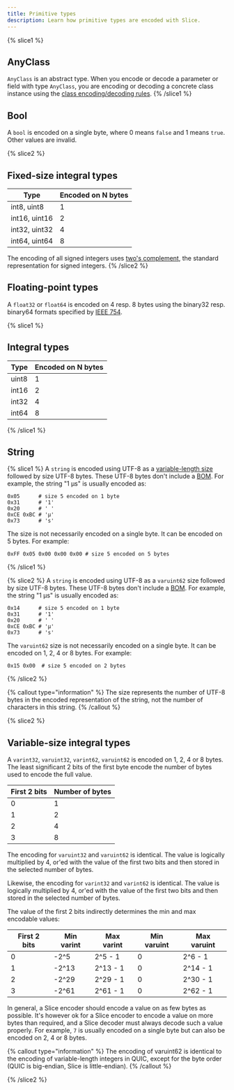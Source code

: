 ```yaml
---
title: Primitive types
description: Learn how primitive types are encoded with Slice.
---
```


{% slice1 %}
## AnyClass

`AnyClass` is an abstract type. When you encode or decode a parameter or field with type `AnyClass`, you are encoding
or decoding a concrete class instance using the [class encoding/decoding rules](../constructed-types#class).
{% /slice1 %}

## Bool

A `bool` is encoded on a single byte, where 0 means `false` and 1 means `true`. Other values are invalid.

{% slice2 %}
## Fixed-size integral types

| Type          | Encoded on N bytes |
| ------------- | ------------------ |
| int8, uint8   | 1                  |
| int16, uint16 | 2                  |
| int32, uint32 | 4                  |
| int64, uint64 | 8                  |

The encoding of all signed integers uses [two's complement][two-complement], the
standard representation for signed integers.
{% /slice2 %}

## Floating-point types

A `float32` or `float64` is encoded on 4 resp. 8 bytes using the binary32 resp. binary64 formats specified by
[IEEE 754][IEEE_754].

{% slice1 %}
## Integral types

| Type  | Encoded on N bytes |
| ----- | ------------------ |
| uint8 | 1                  |
| int16 | 2                  |
| int32 | 4                  |
| int64 | 8                  |
{% /slice1 %}

## String

{% slice1 %}
A `string` is encoded using UTF-8 as a [variable-length size](encoding-only-constructs#variable-length-size) followed by
size UTF-8 bytes. These UTF-8 bytes don't include a [BOM]. For example, the string "1 μs" is usually encoded as:
```
0x05      # size 5 encoded on 1 byte
0x31      # '1'
0x20      # ' '
0xCE 0xBC # 'μ'
0x73      # 's'
```

The size is not necessarily encoded on a single byte. It can be encoded on 5 bytes. For example:
```
0xFF 0x05 0x00 0x00 0x00 # size 5 encoded on 5 bytes
```
{% /slice1 %}

{% slice2 %}
A `string` is encoded using UTF-8 as a `varuint62` size followed by size UTF-8 bytes. These UTF-8 bytes don't include a
[BOM]. For example, the string "1 μs" is usually encoded as:
```
0x14      # size 5 encoded on 1 byte
0x31      # '1'
0x20      # ' '
0xCE 0xBC # 'μ'
0x73      # 's'
```

The `varuint62` size is not necessarily encoded on a single byte. It can be encoded on 1, 2, 4 or 8 bytes. For example:
```
0x15 0x00  # size 5 encoded on 2 bytes
```
{% /slice2 %}

{% callout type="information" %}
The size represents the number of UTF-8 bytes in the encoded representation of the string, not the number of characters
in this string.
{% /callout %}

{% slice2 %}
## Variable-size integral types

A `varint32`, `varuint32`, `varint62`, `varuint62` is encoded on 1, 2, 4 or 8 bytes. The least significant 2 bits of the
first byte encode the number of bytes used to encode the full value.

| First 2 bits | Number of bytes |
| ------------ | --------------- |
| 0            | 1               |
| 1            | 2               |
| 2            | 4               |
| 3            | 8               |

The encoding for `varuint32` and `varuint62` is identical. The value is logically multiplied by 4, or'ed with the value
of the first two bits and then stored in the selected number of bytes.

Likewise, the encoding for `varint32` and `varint62` is identical. The value is logically multiplied by 4, or'ed with
the value of the first two bits and then stored in the selected number of bytes.

The value of the first 2 bits indirectly determines the min and max encodable values:

| First 2 bits | Min varint | Max varint | Min varuint | Max varuint |
| ------------ | ---------- | ---------- | ----------- | ----------- |
| 0            | -2^5       | 2^5 - 1    | 0           | 2^6 - 1     |
| 1            | -2^13      | 2^13 - 1   | 0           | 2^14 - 1    |
| 2            | -2^29      | 2^29 - 1   | 0           | 2^30 - 1    |
| 3            | -2^61      | 2^61 - 1   | 0           | 2^62 - 1    |

In general, a Slice encoder should encode a value on as few bytes as possible. It's however ok for a Slice encoder to
encode a value on more bytes than required, and a Slice decoder must always decode such a value properly. For example,
`7` is usually encoded on a single byte but can also be encoded on 2, 4 or 8 bytes.

{% callout type="information" %}
The encoding of varuint62 is identical to the encoding of variable-length integers in QUIC, except for the byte order
(QUIC is big-endian, Slice is little-endian).
{% /callout %}

{% /slice2 %}

[IEEE_754]: https://en.wikipedia.org/wiki/IEEE_754
[two-complement]: https://en.wikipedia.org/wiki/Two%27s_complement
[BOM]: https://en.wikipedia.org/wiki/Byte_order_mark